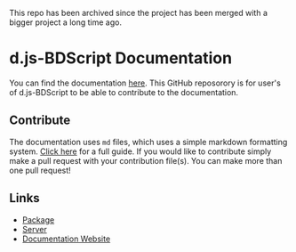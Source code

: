 This repo has been archived since the project has been merged with a bigger project a long time ago.

# d.js-BDScript Documentation
You can find the documentation [here](https://djsbdscript.gitbook.io/docs/). This GitHub reposorory is for user's of d.js-BDScript to be able to contribute to the documentation.

## Contribute
The documentation uses `md` files, which uses a simple markdown formatting system. [Click here](https://guides.github.com/features/mastering-markdown/) for a full guide. If you would like to contribute simply make a pull request with your contribution file(s). You can make more than one pull request!

## Links
- [Package](https://bit.ly/djs-bdscript)
- [Server](https://discord.gg/v7rG7Dsc)
- [Documentation Website](https://djsbdscript.gitbook.io/docs/)
